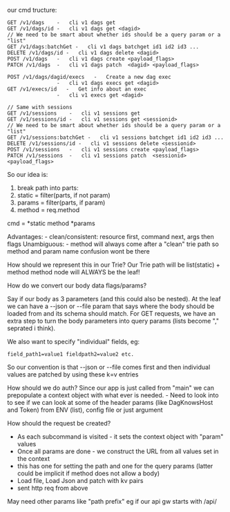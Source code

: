 our cmd tructure:

```
GET /v1/dags    -   cli v1 dags get
GET /v1/dags/id -   cli v1 dags get <dagid>
// We need to be smart about whether ids should be a query param or a "list"
GET /v1/dags:batchGet -   cli v1 dags batchget id1 id2 id3 ...
DELETE /v1/dags/id -   cli v1 dags delete <dagid>
POST /v1/dags   -   cli v1 dags create <payload_flags>
PATCH /v1/dags  -   cli v1 dags patch  <dagid> <payload_flags>

POST /v1/dags/dagid/execs   -   Create a new dag exec
                -   cli v1 dags execs get <dagid>
GET /v1/execs/id   -   Get info about an exec
                -   cli v1 execs get <dagid>

// Same with sessions
GET /v1/sessions    -   cli v1 sessions get
GET /v1/sessions/id -   cli v1 sessions get <sessionid>
// We need to be smart about whether ids should be a query param or a "list"
GET /v1/sessions:batchGet -   cli v1 sessions batchget id1 id2 id3 ...
DELETE /v1/sessions/id -   cli v1 sessions delete <sessionid>
POST /v1/sessions   -   cli v1 sessions create <payload_flags>
PATCH /v1/sessions  -   cli v1 sessions patch  <sessionid> <payload_flags>
```

So our idea is:

1. break path into parts:
2. static = filter(parts, if not param)
3. params = filter(parts, if param)
4. method = req.method

cmd = *static method *params

Advantages:
    - clean/consistent: resource first, command next, args then flags
Unambiguous:
    - method will always come after a "clean" trie path
      so method and param name confusion wont be there

How should we represent this in our Trie?
Our Trie path will be list(static) + method
method node will ALWAYS be the leaf!

How do we convert our body data flags/params?

Say if our body as 3 parameters (and this could also be nested).  At the leaf we can have a --json or --file param that says where the body should be loaded from and its schema should match.  For GET requests, we have an extra step to turn the body parameters into query params (lists become "," seprated i think).

We also want to specify "individual" fields, eg:

    field_path1=value1 fieldpath2=value2 etc.

So our convention is that --json or --file comes first and then individual values are patched by using these k=v entries

How should we do auth?
Since our app is just called from "main" we can prepopulate a context object with what ever is needed. - Need to look into to see if we can look at some of the header params (like DagKnowsHost and Token) from ENV (list), config file or just argument

How should the request be created?
* As each subcommand is visited - it sets the context object with "param" values
* Once all params are done - we construct the URL from all values set in the context
* this has one for setting the path and one for the query params (latter could be implicit if method does not allow a body)
* Load file, Load Json and patch with kv pairs
* sent http req from above

May need other params like "path prefix" eg if our api gw starts with /api/
